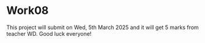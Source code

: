 # Work08
This project will submit on Wed, 5th March 2025 and it will get 5 marks from teacher WD. Good luck everyone!
